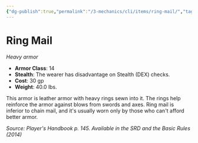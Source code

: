 ```yaml
---
{"dg-publish":true,"permalink":"/3-mechanics/cli/items/ring-mail/","tags":["ttrpg-cli/compendium/src/5e/phb","ttrpg-cli/item/armor/heavy","ttrpg-cli/item/rarity/none"]}
---
```


# Ring Mail
*Heavy armor*  


- **Armor Class**: 14
- **Stealth**: The wearer has disadvantage on Stealth (DEX) checks.
- **Cost**: 30 gp
- **Weight**: 40.0 lbs.

This armor is leather armor with heavy rings sewn into it. The rings help reinforce the armor against blows from swords and axes. Ring mail is inferior to chain mail, and it's usually worn only by those who can't afford better armor.

*Source: Player's Handbook p. 145. Available in the <span title='Systems Reference Document (5.1)'>SRD</span> and the Basic Rules (2014)*